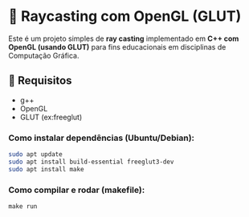 # 🔦 Raycasting com OpenGL (GLUT)

Este é um projeto simples de **ray casting** implementado em **C++ com OpenGL (usando GLUT)** para fins educacionais em disciplinas de Computação Gráfica.

## 🚀 Requisitos

- g++
- OpenGL
- GLUT (ex:freeglut)

### Como instalar dependências (Ubuntu/Debian):

```bash
sudo apt update
sudo apt install build-essential freeglut3-dev
sudo apt install make
```

### Como compilar e rodar (makefile):
```
make run
```
